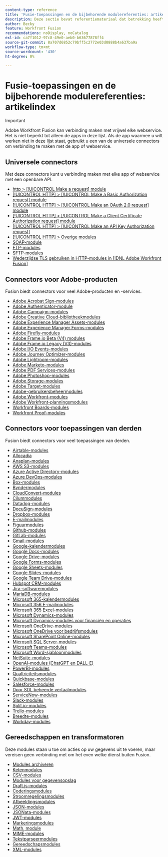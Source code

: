 ```yaml
---
content-type: reference
title: 'Fusie-toepassingen en de bijbehorende modulereferenties: artikelindex'
description: Deze sectie bevat referentiemateriaal dat betrekking heeft op het configureren van specifieke modules in Adobe Workfront Fusion.
author: Becky
feature: Workfront Fusion
recommendations: noDisplay, noCatalog
exl-id: ca7f1012-97c8-49e0-aeb0-b63677878ff4
source-git-commit: 8a707d6852c79bff5c2772e03d0888b4a637ba9a
workflow-type: tm+mt
source-wordcount: '430'
ht-degree: 0%

---
```


# Fusie-toepassingen en de bijbehorende modulereferenties: artikelindex

>[!IMPORTANT]
>
>Adobe Workfront Fusion kan verbinding maken met vrijwel elke webservice. Het is niet beperkt tot alleen de apps in deze lijst. Als de app waarmee u wilt werken niet in deze lijst staat, gebruikt u een van de universele connectors om verbinding te maken met de app of webservice.

## Universele connectors

Met deze connectors kunt u verbinding maken met elke app of webservice met een openbare API.

* [http > [!UICONTROL Make a request] module](/help/workfront-fusion/references/apps-and-modules/universal-connectors/http-module-make-a-request.md)
* [[!UICONTROL HTTP] > [!UICONTROL Make a Basic Authorization request] module](/help/workfront-fusion/references/apps-and-modules/universal-connectors/http-module-make-a-basic-auth-request.md)
* [[!UICONTROL HTTP] > [!UICONTROL Make an OAuth 2.0 request] module](/help/workfront-fusion/references/apps-and-modules/universal-connectors/http-module-make-an-oauth-2-request.md)
* [[!UICONTROL HTTP] > [!UICONTROL Make a Client Certificate Authorization request] module](/help/workfront-fusion/references/apps-and-modules/universal-connectors/http-module-make-a-client-cert-auth-request.md)
* [[!UICONTROL HTTP] > [!UICONTROL Make an API Key Authorization request]](/help/workfront-fusion/references/apps-and-modules/universal-connectors/http-module-make-an-api-key-auth-request.md)
* [[!UICONTROL HTTP] > Overige modules](/help/workfront-fusion/references/apps-and-modules/universal-connectors/http-modules.md)
* [SOAP-module](/help/workfront-fusion/references/apps-and-modules/universal-connectors/soap-module.md)
* [FTP-modules](/help/workfront-fusion/references/apps-and-modules/universal-connectors/ftp-modules.md)
* [SFTP-modules](/help/workfront-fusion/references/apps-and-modules/universal-connectors/sftp.md)
* [Wederzijdse TLS gebruiken in HTTP-modules in  [!DNL Adobe Workfront Fusion]](/help/workfront-fusion/references/apps-and-modules/universal-connectors/use-mtls-in-http-modules.md)

## Connectors voor Adobe-producten

Fusion biedt connectors voor veel Adobe-producten en -services.

* [Adobe Acrobat Sign-modules](/help/workfront-fusion/references/apps-and-modules/adobe-connectors/adobe-sign-modules.md)
* [Adobe Authenticator-module](/help/workfront-fusion/references/apps-and-modules/adobe-connectors/adobe-authenticator-modules.md)
* [Adobe Campaign-modules](/help/workfront-fusion/references/apps-and-modules/adobe-connectors/adobe-campaign-classic-connector.md)
* [Adobe Creative Cloud-bibliotheekmodules](/help/workfront-fusion/references/apps-and-modules/adobe-connectors/creative-cloud-libraries-modules.md)
* [Adobe Experience Manager Assets-modules](/help/workfront-fusion/references/apps-and-modules/adobe-connectors/aem-assets-modules.md)
* [Adobe Experience Manager Forms-modules](/help/workfront-fusion/references/apps-and-modules/adobe-connectors/aem-forms-modules.md)
* [Adobe Firefly-modules](/help/workfront-fusion/references/apps-and-modules/adobe-connectors/adobe-firefly-modules.md)
* [Adobe Frame.io Beta (V4) modules](/help/workfront-fusion/references/apps-and-modules/adobe-connectors/frame-io-modules.md)
* [Adobe Frame.io Legacy (V3)-modules](/help/workfront-fusion/references/apps-and-modules/adobe-connectors/frame-io-modules.md)
* [Adobe I/O Events-modules](/help/workfront-fusion/references/apps-and-modules/adobe-connectors/adobe-io-events-modules.md)
* [Adobe Journey Optimizer-modules](/help/workfront-fusion/references/apps-and-modules/adobe-connectors/adobe-journey-optimizer-modules.md)
* [Adobe Lightroom-modules](/help/workfront-fusion/references/apps-and-modules/adobe-connectors/adobe-lightroom-modules.md)
* [Adobe Marketo-modules](/help/workfront-fusion/references/apps-and-modules/adobe-connectors/adobe-marketo-modules.md)
* [Adobe PDF Services-modules](/help/workfront-fusion/references/apps-and-modules/adobe-connectors/pdf-modules.md)
* [Adobe Photoshop-modules](/help/workfront-fusion/references/apps-and-modules/adobe-connectors/adobe-photoshop-modules.md)
* [Adobe Storage-modules](/help/workfront-fusion/references/apps-and-modules/adobe-connectors/adobe-storage-modules.md)
* [Adobe Target-modules](/help/workfront-fusion/references/apps-and-modules/adobe-connectors/adobe-target-modules.md)
* [Adobe-gebruikersbeheermodules](/help/workfront-fusion/references/apps-and-modules/adobe-connectors/adobe-user-management-modules.md)
* [Adobe Workfront-modules](/help/workfront-fusion/references/apps-and-modules/adobe-connectors/workfront-modules.md)
* [Adobe Workfront-planningsmodules](/help/workfront-fusion/references/apps-and-modules/adobe-connectors/workfront-planning-modules.md)
* [Workfront Boards-modules](/help/workfront-fusion/references/apps-and-modules/adobe-connectors/workfront-boards-modules.md)
* [Workfront Proof-modules](/help/workfront-fusion/references/apps-and-modules/adobe-connectors/workfront-proof-modules.md)

## Connectors voor toepassingen van derden

Fusion biedt connectors voor veel toepassingen van derden.

* [Airtable-modules](/help/workfront-fusion/references/apps-and-modules/third-party-connectors/airtable-modules.md)
* [Allocadia](/help/workfront-fusion/references/apps-and-modules/third-party-connectors/allocadia-modules.md)
* [Anaplan-modules](/help/workfront-fusion/references/apps-and-modules/third-party-connectors/anaplan-modules.md)
* [AWS S3-modules](/help/workfront-fusion/references/apps-and-modules/third-party-connectors/aws-s3-modules.md)
* [Azure Active Directory-modules](/help/workfront-fusion/references/apps-and-modules/third-party-connectors/azure-ad-modules.md)
* [Azure DevOps-modules](/help/workfront-fusion/references/apps-and-modules/third-party-connectors/azure-dev-ops.md)
* [Box-modules](/help/workfront-fusion/references/apps-and-modules/third-party-connectors/box-modules.md)
* [Byndermodules](/help/workfront-fusion/references/apps-and-modules/third-party-connectors/bynder-modules.md)
* [CloudConvert-modules](/help/workfront-fusion/references/apps-and-modules/third-party-connectors/cloud-convert-modules.md)
* [Cilummodules](/help/workfront-fusion/references/apps-and-modules/third-party-connectors/cvent-modules.md)
* [Datadog-modules](/help/workfront-fusion/references/apps-and-modules/third-party-connectors/datadog-modules.md)
* [DocuSign-modules](/help/workfront-fusion/references/apps-and-modules/third-party-connectors/docusign-modules.md)
* [Dropbox-modules](/help/workfront-fusion/references/apps-and-modules/third-party-connectors/dropbox-modules.md)
* [E-mailmodules](/help/workfront-fusion/references/apps-and-modules/third-party-connectors/email-modules.md)
* [Figuurmodules](/help/workfront-fusion/references/apps-and-modules/third-party-connectors/figma-modules.md)
* [Github-modules](/help/workfront-fusion/references/apps-and-modules/third-party-connectors/github.md)
* [GitLab-modules](/help/workfront-fusion/references/apps-and-modules/third-party-connectors/gitlab-modules.md)
* [Gmail-modules](/help/workfront-fusion/references/apps-and-modules/third-party-connectors/gmail-modules.md)
* [Google-kalendermodules](/help/workfront-fusion/references/apps-and-modules/third-party-connectors/google-calendar-modules.md)
* [Google Docs-modules](/help/workfront-fusion/references/apps-and-modules/third-party-connectors/google-docs-modules.md)
* [Google Drive-modules](/help/workfront-fusion/references/apps-and-modules/third-party-connectors/google-drive-modules.md)
* [Google Forms-modules](/help/workfront-fusion/references/apps-and-modules/third-party-connectors/google-forms-modules.md)
* [Google Sheets-modules](/help/workfront-fusion/references/apps-and-modules/third-party-connectors/google-sheets-modules.md)
* [Google Slides-modules](/help/workfront-fusion/references/apps-and-modules/third-party-connectors/google-slides-modules.md)
* [Google Team Drive-modules](/help/workfront-fusion/references/apps-and-modules/third-party-connectors/google-team-drive-modules.md)
* [Hubspot CRM-modules](/help/workfront-fusion/references/apps-and-modules/third-party-connectors/hubspot-crm-modules.md)
* [Jira-softwaremodules](/help/workfront-fusion/references/apps-and-modules/third-party-connectors/jira-software-modules.md)
* [MariaDB-modules](/help/workfront-fusion/references/apps-and-modules/third-party-connectors/mariadb-modules.md)
* [Microsoft 365-kalendermodules](/help/workfront-fusion/references/apps-and-modules/third-party-connectors/microsoft-365-calendar-modules.md)
* [Microsoft 356 E-mailmodules](/help/workfront-fusion/references/apps-and-modules/third-party-connectors/microsoft-365-email-modules.md)
* [Microsoft 365 Excel-modules](/help/workfront-fusion/references/apps-and-modules/third-party-connectors/microsoft-365-excel-modules.md)
* [Microsoft Dynamics-modules](/help/workfront-fusion/references/apps-and-modules/third-party-connectors/microsoft-dynamics-365-modules.md)
* [Microsoft Dynamics-modules voor financiën en operaties](/help/workfront-fusion/references/apps-and-modules/third-party-connectors/dynamics-finance-operations-modules.md)
* [Microsoft OneDrive-modules](/help/workfront-fusion/references/apps-and-modules/third-party-connectors/microsoft-onedrive-modules.md)
* [Microsoft OneDrive voor bedrijfsmodules](/help/workfront-fusion/references/apps-and-modules/third-party-connectors/microsoft-onedrive-for-business-modules.md)
* [Microsoft SharePoint Online-modules](/help/workfront-fusion/references/apps-and-modules/third-party-connectors/sharepoint-modules.md)
* [Microsoft SQL Server-modules](/help/workfront-fusion/references/apps-and-modules/third-party-connectors/microsoft-sql-server-modules.md)
* [Microsoft Teams-modules](/help/workfront-fusion/references/apps-and-modules/third-party-connectors/microsoft-teams-modules.md)
* [Microsoft Word-sjabloonmodules](/help/workfront-fusion/references/apps-and-modules/third-party-connectors/microsoft-word-templates-modules.md)
* [NetSuite-modules](/help/workfront-fusion/references/apps-and-modules/third-party-connectors/netsuite.md)
* [OpenAI-modules (ChatGPT en DALL-E)](/help/workfront-fusion/references/apps-and-modules/third-party-connectors/openai-chatgpt-modules.md)
* [PowerBI-modules](/help/workfront-fusion/references/apps-and-modules/third-party-connectors/powerbi-modules.md)
* [Qualtriciteitsmodules](/help/workfront-fusion/references/apps-and-modules/third-party-connectors/qualtrics-modules.md)
* [Quickbase-modules](/help/workfront-fusion/references/apps-and-modules/third-party-connectors/quickbase-modules.md)
* [Salesforce-modules](/help/workfront-fusion/references/apps-and-modules/third-party-connectors/salesforce-modules.md)
* [Door SDL beheerde vertaalmodules](/help/workfront-fusion/references/apps-and-modules/third-party-connectors/sdl-managed-translation-modules.md)
* [ServiceNow-modules](/help/workfront-fusion/references/apps-and-modules/third-party-connectors/servicenow-modules.md)
* [Slack-modules](/help/workfront-fusion/references/apps-and-modules/third-party-connectors/slack-modules.md)
* [Split.io-modules](/help/workfront-fusion/references/apps-and-modules/third-party-connectors/split-io-modules.md)
* [Trello-modules](/help/workfront-fusion/references/apps-and-modules/third-party-connectors/trello-modules.md)
* [Breedte-modules](/help/workfront-fusion/references/apps-and-modules/third-party-connectors/widen-modules.md)
* [Workday-modules](/help/workfront-fusion/references/apps-and-modules/third-party-connectors/workday-modules.md)


## Gereedschappen en transformatoren

Deze modules staan u toe om acties op uw gegevens uit te voeren, maar vereisen geen verbinding met om het even welke dienst buiten Fusion.

* [Modules archiveren](/help/workfront-fusion/references/apps-and-modules/tools-and-transformers/archive-modules.md)
* [Ketenmodules](/help/workfront-fusion/references/apps-and-modules/tools-and-transformers/chain-modules.md)
* [CSV-modules](/help/workfront-fusion/references/apps-and-modules/tools-and-transformers/csv.md)
* [Modules voor gegevensopslag](/help/workfront-fusion/references/apps-and-modules/tools-and-transformers/data-store-modules.md)
* [Draft.js-modules](/help/workfront-fusion/references/apps-and-modules/tools-and-transformers/draft-js-modules.md)
* [Coderingsmodules](/help/workfront-fusion/references/apps-and-modules/tools-and-transformers/encryptor-modules.md)
* [Stroomregelingsmodules](/help/workfront-fusion/references/apps-and-modules/tools-and-transformers/flow-control.md)
* [Afbeeldingsmodules](/help/workfront-fusion/references/apps-and-modules/tools-and-transformers/image-module.md)
* [JSON-modules](/help/workfront-fusion/references/apps-and-modules/tools-and-transformers/json-modules.md)
* [JSONata-modules](/help/workfront-fusion/references/apps-and-modules/tools-and-transformers/jsonata-module.md)
* [JWT-modules](/help/workfront-fusion/references/apps-and-modules/tools-and-transformers/jwt-modules.md)
* [Markeringsmodules](/help/workfront-fusion/references/apps-and-modules/tools-and-transformers/markdown-modules.md)
* [Math, module](/help/workfront-fusion/references/apps-and-modules/tools-and-transformers/math-module.md)
* [MIME-modules](/help/workfront-fusion/references/apps-and-modules/tools-and-transformers/mime.md)
* [Tekstparseermodules](/help/workfront-fusion/references/apps-and-modules/tools-and-transformers/text-parser.md)
* [Gereedschapsmodules](/help/workfront-fusion/references/apps-and-modules/tools-and-transformers/tools-modules.md)
* [XML-modules](/help/workfront-fusion/references/apps-and-modules/tools-and-transformers/xml-modules.md)
